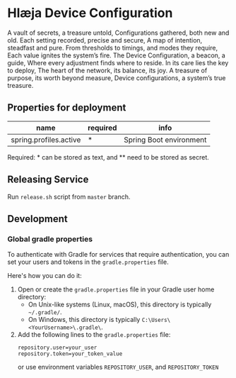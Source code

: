 # Hlæja Device Configuration

A vault of secrets, a treasure untold, Configurations gathered, both new and old. Each setting recorded, precise and secure, A map of intention, steadfast and pure. From thresholds to timings, and modes they require, Each value ignites the system’s fire. The Device Configuration, a beacon, a guide, Where every adjustment finds where to reside. In its care lies the key to deploy, The heart of the network, its balance, its joy. A treasure of purpose, its worth beyond measure, Device configurations, a system’s true treasure.

## Properties for deployment

| name                   | required | info                    |
|------------------------|----------|-------------------------|
| spring.profiles.active | *        | Spring Boot environment |

Required: * can be stored as text, and ** need to be stored as secret.  

## Releasing Service

Run `release.sh` script from `master` branch.

## Development

### Global gradle properties

To authenticate with Gradle for services that require authentication, you can set your users and tokens in the `gradle.properties` file.

Here's how you can do it:

1. Open or create the `gradle.properties` file in your Gradle user home directory:
   - On Unix-like systems (Linux, macOS), this directory is typically `~/.gradle/`.
   - On Windows, this directory is typically `C:\Users\<YourUsername>\.gradle\`.
2. Add the following lines to the `gradle.properties` file:
   ```properties
   repository.user=your_user
   repository.token=your_token_value
   ```
   or use environment variables `REPOSITORY_USER`, and `REPOSITORY_TOKEN`
